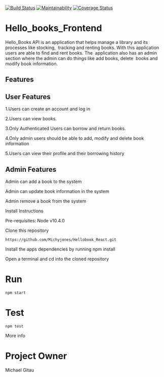 [![Build Status](https://travis-ci.org/Michyjones/Hellobook_React.svg?branch=develop)](https://travis-ci.org/Michyjones/Hellobook_React)
[![Maintainability](https://api.codeclimate.com/v1/badges/180303ee13d81773a004/maintainability)](https://codeclimate.com/github/Michyjones/Hellobook_React/maintainability)
[![Coverage Status](https://coveralls.io/repos/github/Michyjones/Hellobook_React/badge.svg?branch=develop)](https://coveralls.io/github/Michyjones/Hellobook_React?branch=develop)

# Hello_books_Frontend

Hello_Books API is an application that helps manage a library and its processes like stocking, 
tracking and renting books. With this application users are able to find and rent books. The 
application also has an admin section where the admin can do things like add books, delete 
books and modify book information.

## Features

## User Features

1.Users can create an account and log in

2.Users can view books.

3.Only Authenticated Users can borrow and return books.

4.Only admin users should be able to add, modify and delete book information

5.Users can view their profile and their borrowing history

## Admin Features

Admin can add a book to the system

Admin can update book information in the system

Admin remove a book from the system

Install Instructions

Pre-requisites: Node v10.4.0

Clone this repository

```https://github.com/Michyjones/Hellobook_React.git```


Install the apps dependencies by running npm install

Open a terminal and cd into the cloned repository

# Run 

```npm start```

# Test

```npm test```

More info

# Project Owner

Michael Gitau
